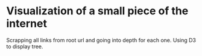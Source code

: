 # Visualization of a small piece of the internet
Scrapping all links from root url and going into depth for each one.
Using D3 to display tree.
